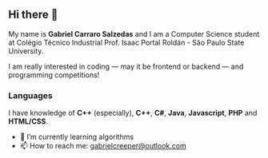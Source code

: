 ## Hi there 👋

My name is __Gabriel Carraro Salzedas__ and I am a Computer Science student at Colégio Técnico Industrial Prof. Isaac Portal Roldán - São Paulo State University.

I am really interested in coding — may it be frontend or backend — and programming competitions!

### Languages
I have knowledge of __C++__ (especially), __C++__, __C#__, __Java__, __Javascript__, __PHP__ and __HTML/CSS__.


- 🌱 I’m currently learning algorithms
- 📫 How to reach me: gabrielcreeper@outlook.com
